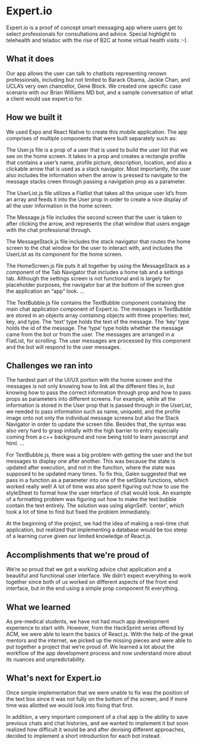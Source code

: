 # Expert.io
Expert.io is a proof of concept smart messaging app where users get to select professionals for consultations and advice. Special highlight to telehealth and teladoc with the rise of B2C at home virtual health visits :-).

## What it does

Our app allows the user can talk to chatbots representing renown professionals, including but not limited to Barack Obama, Jackie Chan, and UCLA’s very own chancellor, Gene Block. We created one specific case scenario with our Brian Williams MD bot, and a sample conversation of what a client would use expert.io for. 

## How we built it

We used Expo and React Native to create this mobile application. The app comprises of multiple components that were built separately such as:

The User.js file is a prop of a user that is used to build the user list that we see on the home screen. It takes in a prop and creates a rectangle profile that contains a user’s name, profile picture, description, location, and also a clickable arrow that is used as a stack navigator. Most importantly, the user also includes the information when the arrow is pressed to navigate to the message stacks creen through passing a navigation prop as a parameter.

The UserList.js file utilizes a Flatlist that takes all the unique user Id’s from an array and feeds it into the User prop in order to create a nice display of all the user information in the home screen. 

The Message.js file includes the second screen that the user is taken to after clicking the arrow, and represents the chat window that users engage with the chat professional through. 

The MessageStack.js file includes the stack navigator that routes the home screen to the chat window for the user to interact with, and includes the UserList as its component for the home screen. 

The HomeScreen.js file puts it all together by using the MessageStack as a component of the Tab Navigator that includes a home tab and a settings tab. Although the settings screen is not functional and is largely for placeholder purposes, the navigator bar at the bottom of the screen give the application an “app” look. 
…

The TextBubble.js file contains the TextBubble component containing the main chat application component of Expert.io. The messages in TextBubble are stored in an objects array containing objects with three properties: text, key, and type. The ‘text’ type holds the text of the message. The ‘key’ type holds the id of the message. The ‘type’ type holds whether the message came from the bot or from the user. The messages are arranged in a FlatList, for scrolling. The user messages are processed by this component and the bot will respond to the user messages.

## Challenges we ran into
The hardest part of the UI/UX portion with the home screen and the messages is not only knowing how to link all the different files in, but knowing how to pass the correct information through prop and how to pass props as parameters into different screens. For example, while all the information is stored in the User prop that is passed through in the UserList, we needed to pass information such as name, uniqueId, and the profile image onto not only the individual message screens but also the Stack Navigator in order to update the screen title. Besides that, the syntax was also very hard to grasp initially with the high barrier to entry especially coming from a c++ background and now being told to learn javascript and html. 
...

For TextBubble.js, there was a big problem with getting the user and the bot messages to display one after another. This was because the state is updated after execution, and not in the function, where the state was supposed to be updated many times. To fix this, Galen suggested that we pass in a function as a parameter into one of the setState functions, which worked really well! A lot of time was also spent figuring out how to use the styleSheet to format how the user interface of chat would look. An example of a formatting problem was figuring out how to make the text bubble contain the text entirely. The solution was using alignSelf: ‘center’, which took a lot of time to find but fixed the problem immediately.

At the beginning of the project, we had the idea of making a real-time chat application, but realized that implementing a database would be too steep of a learning curve given our limited knowledge of React.js.

## Accomplishments that we're proud of

We’re so proud that we got a working advice chat application and a beautiful and functional user interface. We didn’t expect everything to work together since both of us worked on different aspects of the front end interface, but in the end using a simple prop component fit everything.

## What we learned

As pre-medical students, we have not had much app development experience to start with. However, from the HackSprint series offered by ACM, we were able to learn the basics of React.js. With the help of the great mentors and the internet, we picked up the missing pieces and were able to put together a project that we’re proud of. We learned a lot about the workflow of the app development process and now understand more about its nuances and unpredictability.

## What's next for Expert.io

Once simple implementation that we were unable to fix was the position of the text box since it was not fully on the bottom of the screen, and if more time was allotted we would look into fixing that first.

In addition, a very important component of a chat app is the ability to save previous chats and chat histories, and we wanted to implement it but soon realized how difficult it would be and after devising different approaches, decided to implement a short introduction for each bot instead. 
